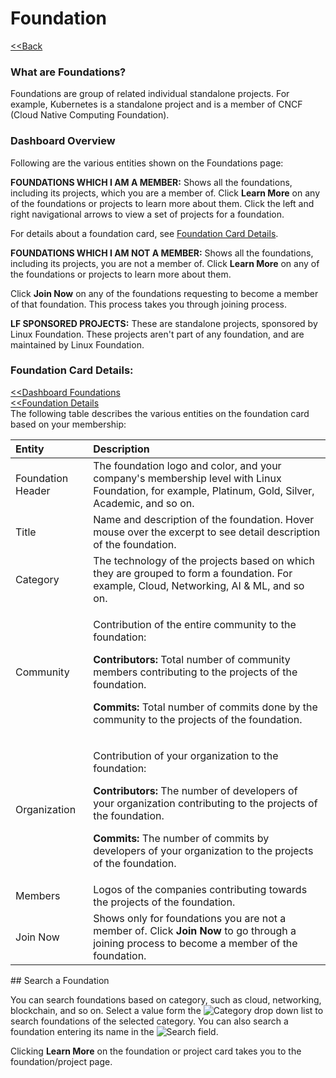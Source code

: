 # Foundation

​[&lt;&lt;Back](https://docs.linuxfoundation.org/community-bridge/company/dashboard#foundations)​

### What are Foundations?

Foundations are group of related individual standalone projects. For example, Kubernetes is a standalone project and is a member of CNCF \(Cloud Native Computing Foundation\).

### Dashboard Overview

Following are the various entities shown on the Foundations page:

**FOUNDATIONS WHICH I AM A MEMBER:** Shows all the foundations, including its projects, which you are a member of. Click **Learn More** on any of the foundations or projects to learn more about them. Click the left and right navigational arrows to view a set of projects for a foundation.

For details about a foundation card, see [Foundation Card Details](./#foundation-card-details).

**FOUNDATIONS WHICH I AM NOT A MEMBER:** Shows all the foundations, including its projects, you are not a member of. Click **Learn More** on any of the foundations or projects to learn more about them. 

Click **Join Now** on any of the foundations requesting to become a member of that foundation. This process takes you through joining process.

**LF SPONSORED PROJECTS:** These are standalone projects, sponsored by Linux Foundation. These projects aren't part of any foundation, and are maintained by Linux Foundation.

### **Foundation Card Details:** <a id="foundation-card-details"></a>

​[&lt;&lt;Dashboard Foundations](https://docs.linuxfoundation.org/community-bridge/company/dashboard#foundations)  
 [&lt;&lt;Foundation Details](dashboard.md#projects)   
The following table describes the various entities on the foundation card based on your membership:

<table>
  <thead>
    <tr>
      <th style="text-align:left">Entity</th>
      <th style="text-align:left">Description</th>
    </tr>
  </thead>
  <tbody>
    <tr>
      <td style="text-align:left">Foundation Header</td>
      <td style="text-align:left">The foundation logo and color, and your company&apos;s membership level
        with Linux Foundation, for example, Platinum, Gold, Silver, Academic, and
        so on.</td>
    </tr>
    <tr>
      <td style="text-align:left">Title</td>
      <td style="text-align:left">Name and description of the foundation. Hover mouse over the excerpt to
        see detail description of the foundation.</td>
    </tr>
    <tr>
      <td style="text-align:left">Category</td>
      <td style="text-align:left">The technology of the projects based on which they are grouped to form
        a foundation. For example, Cloud, Networking, AI &amp; ML, and so on.</td>
    </tr>
    <tr>
      <td style="text-align:left">Community</td>
      <td style="text-align:left">
        <p>Contribution of the entire community to the foundation:</p>
        <p><b>Contributors: </b>Total number of community members contributing to
          the projects of the foundation.</p>
        <p><b>Commits: </b>Total number of commits done by the community to the projects
          of the foundation.</p>
      </td>
    </tr>
    <tr>
      <td style="text-align:left">Organization</td>
      <td style="text-align:left">
        <p>Contribution of your organization to the foundation:</p>
        <p><b>Contributors: </b>The number of developers of your organization contributing
          to the projects of the foundation.</p>
        <p><b>Commits: </b>The number of commits by developers of your organization
          to the projects of the foundation.</p>
      </td>
    </tr>
    <tr>
      <td style="text-align:left">Members</td>
      <td style="text-align:left">Logos of the companies contributing towards the projects of the foundation.</td>
    </tr>
    <tr>
      <td style="text-align:left">Join Now</td>
      <td style="text-align:left">Shows only for foundations you are not a member of. Click <b>Join Now</b> to
        go through a joining process to become a member of the foundation.</td>
    </tr>
  </tbody>
</table>## Search a Foundation <a id="search-a-foundation"></a>

You can search foundations based on category, such as cloud, networking, blockchain, and so on. Select a value form the ![Category](https://firebasestorage.googleapis.com/v0/b/gitbook-28427.appspot.com/o/assets%2F-LuGl2w4LzPpYJ8jx5ae%2F-M1oydI8B3Z7F6kYlHX6%2F-M1pVQWrMJ7G0Qf11NbV%2Fsearch-category.PNG?alt=media&token=daca7f73-210d-4ea1-9475-c30a0d74d1e3) drop down list to search foundations of the selected category. You can also search a foundation entering its name in the ![Search](https://firebasestorage.googleapis.com/v0/b/gitbook-28427.appspot.com/o/assets%2F-LuGl2w4LzPpYJ8jx5ae%2F-M1oydI8B3Z7F6kYlHX6%2F-M1pWEbKtQXnLsJrJLMf%2Fsearch.PNG?alt=media&token=27845e5f-6397-4d86-96d8-d3d9ee945878) field.

Clicking **Learn More** on the foundation or project card takes you to the foundation/project page.

